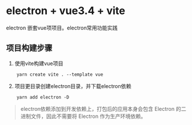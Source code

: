 # electron + vue3.4 + vite
electron 嵌套vue项项目。electron常用功能实践
## 项目构建步骤
1. 使用vite构建vue项目
```
    yarn create vite . --template vue
```
2. 项目更目录创建electron目录，并下载electron依赖
```
    yarn add electron -D
```
> electron依赖添加到开发依赖上，打包后的应用本身会包含 Electron 的二进制文件，因此不需要将 Electron 作为生产环境依赖。

